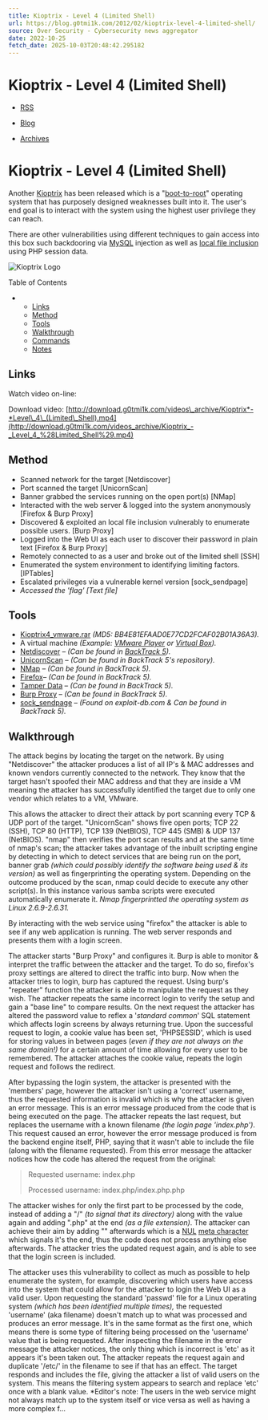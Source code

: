 ```yaml
---
title: Kioptrix - Level 4 (Limited Shell)
url: https://blog.g0tmi1k.com/2012/02/kioptrix-level-4-limited-shell/
source: Over Security - Cybersecurity news aggregator
date: 2022-10-25
fetch_date: 2025-10-03T20:48:42.295182
---
```


# Kioptrix - Level 4 (Limited Shell)

* [RSS](/atom.xml "subscribe via RSS")

* [Blog](/)
* [Archives](/archives/)

# Kioptrix - Level 4 (Limited Shell)

Another [Kioptrix](https://blog.g0tmi1k.com/categories/kioptrix/) has been released which is a "[boot-to-root](https://blog.g0tmi1k.com/categories/boot2root/)" operating system that has purposely designed weaknesses built into it. The user's end goal is to interact with the system using the highest user privilege they can reach.

There are other vulnerabilities using different techniques to gain access into this box such backdooring via [MySQL](https://blog.g0tmi1k.com/2012/02/kioptrix-level-4-sql-injection/) injection as well as [local file inclusion](https://blog.g0tmi1k.com/2012/02/kioptrix-level-4-local-file/) using PHP session data.

![Kioptrix Logo](/images/kioptrix.png "Kioptrix")

Table of Contents

* + [Links](#Links)
  + [Method](#Method)
  + [Tools](#Tools)
  + [Walkthrough](#Walkthrough)
  + [Commands](#Commands)
  + [Notes](#Notes)

## Links

Watch video on-line: [](http://download.g0tmi1k.com/videos_archive/Kioptrix_-_Level_4_%28Limited_Shell%29.mp4)

Download video: [http://download.g0tmi1k.com/videos\_archive/Kioptrix*-*Level\_4\_(Limited\_Shell).mp4](http://download.g0tmi1k.com/videos_archive/Kioptrix_-_Level_4_%28Limited_Shell%29.mp4)

## Method

* Scanned network for the target [Netdiscover]
* Port scanned the target [UnicornScan]
* Banner grabbed the services running on the open port(s) [NMap]
* Interacted with the web server & logged into the system anonymously [Firefox & Burp Proxy]
* Discovered & exploited an local file inclusion vulnerably to enumerate possible users. [Burp Proxy]
* Logged into the Web UI as each user to discover their password in plain text [Firefox & Burp Proxy]
* Remotely connected to as a user and broke out of the limited shell [SSH]
* Enumerated the system environment to identifying limiting factors. [IPTables]
* Escalated privileges via a vulnerable kernel version [sock\_sendpage]
* *Accessed the 'flag' [Text file]*

## Tools

* [Kioptrix4\_vmware.rar](http://www.kioptrix.com/blog/?p=604) *(MD5: BB4E81EFAAD0E77CD2FCAF02B01A36A3).*
* A virtual machine *(Example: [VMware Player](http://www.filehippo.com/download_vmware_player/) or [Virtual Box](http://www.filehippo.com/download_virtualbox/)).*
* [Netdiscover](http://www.nixgeneration.com/~jaime/netdiscover/) – *(Can be found in [BackTrack 5](http://www.backtrack-linux.org/downloads/)).*
* [UnicornScan](http://www.unicornscan.org/) – *(Can be found in BackTrack 5's repository).*
* [NMap](http://nmap.org/) – *(Can be found in BackTrack 5).*
* [Firefox](https://www.mozilla.org/en-US/firefox)– *(Can be found in BackTrack 5).*
* [Tamper Data](https://addons.mozilla.org/en-US/firefox/addon/tamper-data/) – *(Can be found in BackTrack 5).*
* [Burp Proxy](http://portswigger.net/burp/proxy.html) – *(Can be found in BackTrack 5).*
* [sock\_sendpage](http://www.exploit-db.com/exploits/9641/) – *(Found on exploit-db.com & Can be found in BackTrack 5).*

## Walkthrough

The attack begins by locating the target on the network. By using "Netdiscover" the attacker produces a list of all IP's & MAC addresses and known vendors currently connected to the network. They know that the target hasn't spoofed their MAC address and that they are inside a VM meaning the attacker has successfully identified the target due to only one vendor which relates to a VM, VMware.

This allows the attacker to direct their attack by port scanning every TCP & UDP port of the target. "UnicornScan" shows five open ports; TCP 22 (SSH), TCP 80 (HTTP), TCP 139 (NetBIOS), TCP 445 (SMB) & UDP 137 (NetBIOS). "nmap" then verifies the port scan results and at the same time of nmap's scan; the attacker takes advantage of the inbuilt scripting engine by detecting in which to detect services that are being run on the port, banner grab *(which could possibly identify the software being used & its version)* as well as fingerprinting the operating system. Depending on the outcome produced by the scan, nmap could decide to execute any other script(s). In this instance various samba scripts were executed automatically enumerate it. *Nmap fingerprintted the operating system as Linux 2.6.9-2.6.31.*

By interacting with the web service using "firefox" the attacker is able to see if any web application is running. The web server responds and presents them with a login screen.

The attacker starts "Burp Proxy" and configures it. Burp is able to monitor & interpret the traffic between the attacker and the target. To do so, firefox's proxy settings are altered to direct the traffic into burp. Now when the attacker tries to login, burp has captured the request. Using burp's "repeater" function the attacker is able to manipulate the request as they wish. The attacker repeats the same incorrect login to verify the setup and gain a "base line" to compare results. On the next request the attacker has altered the password value to reflex a '*standard common*' SQL statement which affects login screens by always returning true. Upon the successful request to login, a cookie value has been set, 'PHPSESSID', which is used for storing values in between pages (*even if they are not always on the same domain!)* for a certain amount of time allowing for every user to be remembered. The attacker attaches the cookie value, repeats the login request and follows the redirect.

After bypassing the login system, the attacker is presented with the 'members' page, however the attacker isn't using a 'correct' username, thus the requested information is invalid which is why the attacker is given an error message. This is an error message produced from the code that is being executed on the page. The attacker repeats the last request, but replaces the username with a known filename *(the login page 'index.php')*. This request caused an error, however the error message produced is from the backend engine itself, PHP, saying that it wasn't able to include the file (along with the filename requested). From this error message the attacker notices how the code has altered the request from the original:

> Requested username: index.php
>
> Processed username: index.php/index.php.php

The attacker wishes for only the first part to be processed by the code, instead of adding a "/" *(to signal that its directory)* along with the value again and adding ".php" at the end *(as a file extension)*. The attacker can achieve their aim by adding "" afterwards which is a [NUL](https://en.wikipedia.org/wiki/Null_character) [meta character](https://en.wikipedia.org/wiki/Meta_character) which signals it's the end, thus the code does not process anything else afterwards. The attacker tries the updated request again, and is able to see that the login screen is included.

The attacker uses this vulnerability to collect as much as possible to help enumerate the system, for example, discovering which users have access into the system that could allow for the attacker to login the Web UI as a valid user. Upon requesting the standard 'passwd' file for a Linux operating system *(which has been identified multiple times),* the requested 'username' (aka filename) doesn't match up to what was processed and produces an error message. It's in the same format as the first one, which means there is some type of filtering being processed on the 'username' value that is being requested. After inspecting the filename in the error message the attacker notices, the only thing which is incorrect is 'etc' as it appears it's been taken out. The attacker repeats the request again and duplicate '/etc/' in the filename to see if that has an effect. The target responds and includes the file, giving the attacker a list of valid users on the system. This means the filtering system appears to search and replace 'etc' once with a blank value. *Editor's note: The users in the web service might not always match up to the system itself or vice versa as well as having a more complex f...